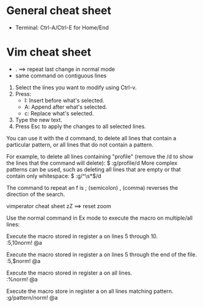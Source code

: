# General cheat sheet
* Terminal: Ctrl-A/Ctrl-E for Home/End

# Vim cheat sheet

* . ==> repeat last change in normal mode
* same command on contiguous lines
1. Select the lines you want to modify using Ctrl-v.
2. Press:
    * I: Insert before what's selected.
    * A: Append after what's selected.
    * c: Replace what's selected.
3. Type the new text.
4. Press Esc to apply the changes to all selected lines.

You can use it with the d command, to delete all lines that contain a particular pattern, or all lines that do not contain a pattern. 

For example, to delete all lines containing "profile" (remove the /d to show the lines that the command will delete):
$ :g/profile/d
More complex patterns can be used, such as deleting all lines that are empty or that contain only whitespace:
$ :g/^\s*$/d


The command to repeat an f is ; (semicolon)
, (comma) reverses the direction of the search.

vimperator cheat sheet
zZ ==> reset zoom
	

Use the normal command in Ex mode to execute the macro on multiple/all lines:

Execute the macro stored in register a on lines 5 through 10.<br>
:5,10norm! @a

Execute the macro stored in register a on lines 5 through the end of the file.<br>
:5,$norm! @a

Execute the macro stored in register a on all lines.<br>
:%norm! @a

Execute the macro store in register a on all lines matching pattern.<br>
:g/pattern/norm! @a

